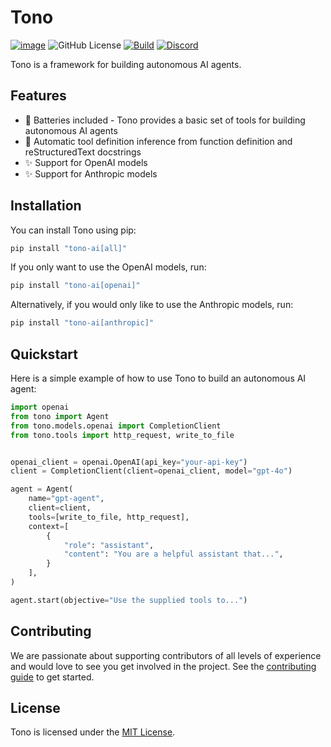 # Tono

[![image](https://img.shields.io/pypi/v/tono-ai.svg)](https://pypi.python.org/pypi/tono-ai)
![GitHub License](https://img.shields.io/github/license/CilantroStudio/tono)
[![Build](https://github.com/CilantroStudio/tono/actions/workflows/build.yaml/badge.svg)](https://github.com/CilantroStudio/tono/actions/workflows/build.yaml)
[![Discord](https://img.shields.io/badge/Discord-%235865F2.svg?logo=discord&logoColor=white)](https://discord.gg/954vZeZ4)


Tono is a framework for building autonomous AI agents. 

## Features

- 🔋 Batteries included - Tono provides a basic set of tools for building autonomous AI agents
- 🚀 Automatic tool definition inference from function definition and reStructuredText docstrings
- ✨ Support for OpenAI models
- ✨ Support for Anthropic models

## Installation

You can install Tono using pip:

```bash
pip install "tono-ai[all]"
``` 

If you only want to use the OpenAI models, run:

```bash
pip install "tono-ai[openai]"
```

Alternatively, if you would only like to use the Anthropic models, run:

```bash
pip install "tono-ai[anthropic]"
```

## Quickstart

Here is a simple example of how to use Tono to build an autonomous AI agent:

```python
import openai
from tono import Agent
from tono.models.openai import CompletionClient
from tono.tools import http_request, write_to_file


openai_client = openai.OpenAI(api_key="your-api-key")
client = CompletionClient(client=openai_client, model="gpt-4o")

agent = Agent(
    name="gpt-agent",
    client=client,
    tools=[write_to_file, http_request],
    context=[
        {
            "role": "assistant",
            "content": "You are a helpful assistant that...",
        }
    ],
)

agent.start(objective="Use the supplied tools to...")
```


## Contributing

We are passionate about supporting contributors of all levels of experience and would love to see you get involved in the project. See the [contributing guide](/contributing.md) to get started.

## License 

Tono is licensed under the [MIT License](/LICENSE).